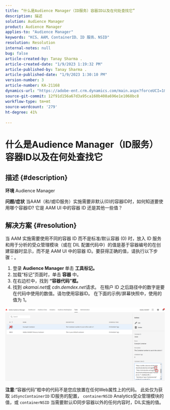 ```yaml
---
title: “什么是Audience Manager（ID服务）容器ID以及在何处查找它”
description: 描述
solution: Audience Manager
product: Audience Manager
applies-to: "Audience Manager"
keywords: "KCS、AAM、ContainerID、ID 服务、NSID"
resolution: Resolution
internal-notes: null
bug: false
article-created-by: Tanay Sharma .
article-created-date: "1/9/2023 1:19:32 PM"
article-published-by: Tanay Sharma .
article-published-date: "1/9/2023 1:30:10 PM"
version-number: 3
article-number: KA-21168
dynamics-url: "https://adobe-ent.crm.dynamics.com/main.aspx?forceUCI=1&pagetype=entityrecord&etn=knowledgearticle&id=af73203e-2090-ed11-aad1-6045bd006793"
source-git-commit: 12f91d156a67d3a95ca160b408a696e1e1068bc8
workflow-type: tm+mt
source-wordcount: '279'
ht-degree: 41%

---
```


# 什么是Audience Manager（ID服务）容器ID以及在何处查找它

## 描述 {#description}

<b>环境</b>
Audience Manager


<b>问题/症状</b>
当AAM（和/或ID服务）实施需要非默认(0)的容器ID时，如何知道要使用哪个容器ID? 它是 AAM UI 中的容器 ID 还是其他一些值？


## 解决方案 {#resolution}


当 AAM 实施需要使用不同的容器 ID 而不是标准/默认容器 (0) 时，放入 ID 服务和用于分析的受众管理模块（或在 DIL 配置代码中）的值是基于容器编号的在创建容器时显示，而不是 AAM UI 中的容器 ID。要获得正确的值，请执行以下步骤：。

1. 登录 <b>Audience Manager </b>单击 <b>工具</b><b>标记。</b>
2. 加载“标记”页面时，单击 <b>容器</b> 中。
3. 在右边栏中，找到 <b>“容器代码”框。</b>
4. 找到 *akamai.net*&#x200B;或 *cdn.demdex.net*&#x200B;请求。 在租户 ID 之后路径中的数字是要在代码中使用的数值。请勿使用容器ID。 在下面的示例/屏幕快照中，使用的值为 1。


![](assets/4768ad75-347c-ed11-81ac-6045bd006a22.png)

<b>注意</b>:“容器代码”框中的代码不是您应放置在任何Web属性上的代码。 此处仅为获取 `idSyncContainerID` ID服务的配置， `containerNSID` Analytics受众管理模块的值，或 `containerNSID` 当需要默认ID同步容器以外的任何内容时，DIL实施的值。


